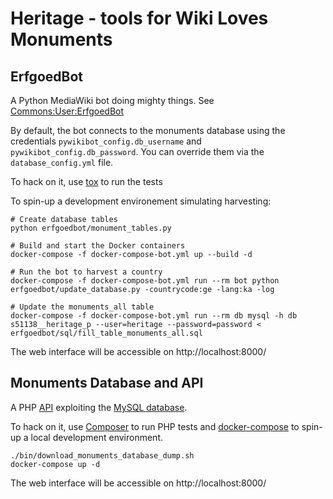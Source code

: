 Heritage - tools for Wiki Loves Monuments
=========================================


ErfgoedBot
----------

A Python MediaWiki bot doing mighty things. See [Commons:User:ErfgoedBot](https://commons.wikimedia.org/wiki/User:ErfgoedBot)

By default, the bot connects to the monuments database using the credentials
`pywikibot_config.db_username` and `pywikibot_config.db_password`.
You can override them via the `database_config.yml` file.

To hack on it, use [tox](https://tox.readthedocs.io) to run the tests

To spin-up a development environement simulating harvesting:

```
# Create database tables
python erfgoedbot/monument_tables.py

# Build and start the Docker containers
docker-compose -f docker-compose-bot.yml up --build -d

# Run the bot to harvest a country
docker-compose -f docker-compose-bot.yml run --rm bot python erfgoedbot/update_database.py -countrycode:ge -lang:ka -log

# Update the monuments_all table
docker-compose -f docker-compose-bot.yml run --rm db mysql -h db s51138__heritage_p --user=heritage --password=password < erfgoedbot/sql/fill_table_monuments_all.sql
```

The web interface will be accessible on http://localhost:8000/


Monuments Database and API
--------------------------

A PHP [API](https://commons.wikimedia.org/wiki/Commons:Monuments_database/API) exploiting the [MySQL database](https://commons.wikimedia.org/wiki/Commons:Monuments_database).

To hack on it, use [Composer](https://getcomposer.org/) to run PHP tests and [docker-compose](https://docs.docker.com/compose/) to spin-up a local development environment.

```
./bin/download_monuments_database_dump.sh
docker-compose up -d
```

The web interface will be accessible on http://localhost:8000/
